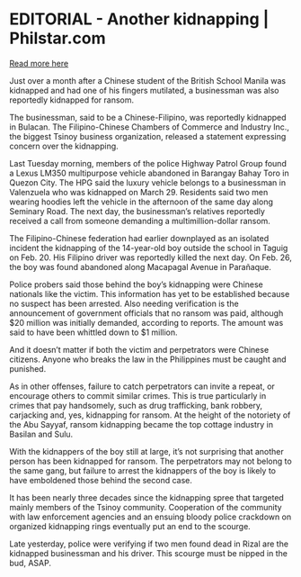 # EDITORIAL - Another kidnapping | Philstar.com

[Read more here](https://www.philstar.com/opinion/2025/04/10/2434874/editorial-another-kidnapping)

Just over a month after a Chinese student of the British School Manila was kidnapped and had one of his fingers mutilated, a businessman was also reportedly kidnapped for ransom.

The businessman, said to be a Chinese-Filipino, was reportedly kidnapped in Bulacan. The Filipino-Chinese Chambers of Commerce and Industry Inc., the biggest Tsinoy business organization, released a statement expressing concern over the kidnapping.

Last Tuesday morning, members of the police Highway Patrol Group found a Lexus LM350 multipurpose vehicle abandoned in Barangay Bahay Toro in Quezon City. The HPG said the luxury vehicle belongs to a businessman in Valenzuela who was kidnapped on March 29. Residents said two men wearing hoodies left the vehicle in the afternoon of the same day along Seminary Road. The next day, the businessman’s relatives reportedly received a call from someone demanding a multimillion-dollar ransom.

The Filipino-Chinese federation had earlier downplayed as an isolated incident the kidnapping of the 14-year-old boy outside the school in Taguig on Feb. 20. His Filipino driver was reportedly killed the next day. On Feb. 26, the boy was found abandoned along Macapagal Avenue in Parañaque.

Police probers said those behind the boy’s kidnapping were Chinese nationals like the victim. This information has yet to be established because no suspect has been arrested. Also needing verification is the announcement of government officials that no ransom was paid, although $20 million was initially demanded, according to reports. The amount was said to have been whittled down to $1 million.

And it doesn’t matter if both the victim and perpetrators were Chinese citizens. Anyone who breaks the law in the Philippines must be caught and punished.

As in other offenses, failure to catch perpetrators can invite a repeat, or encourage others to commit similar crimes. This is true particularly in crimes that pay handsomely, such as drug trafficking, bank robbery, carjacking and, yes, kidnapping for ransom. At the height of the notoriety of the Abu Sayyaf, ransom kidnapping became the top cottage industry in Basilan and Sulu.

With the kidnappers of the boy still at large, it’s not surprising that another person has been kidnapped for ransom. The perpetrators may not belong to the same gang, but failure to arrest the kidnappers of the boy is likely to have emboldened those behind the second case.

It has been nearly three decades since the kidnapping spree that targeted mainly members of the Tsinoy community. Cooperation of the community with law enforcement agencies and an ensuing bloody police crackdown on organized kidnapping rings eventually put an end to the scourge.

Late yesterday, police were verifying if two men found dead in Rizal are the kidnapped businessman and his driver. This scourge must be nipped in the bud, ASAP.